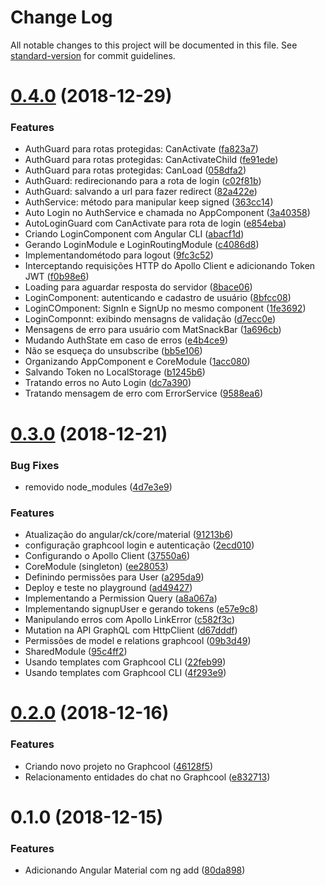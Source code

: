 # Change Log

All notable changes to this project will be documented in this file. See [standard-version](https://github.com/conventional-changelog/standard-version) for commit guidelines.

<a name="0.4.0"></a>
# [0.4.0](https://github.com/denissoliveira/angular-graphcool-chat/compare/v0.3.0...v0.4.0) (2018-12-29)


### Features

* AuthGuard para rotas protegidas: CanActivate ([fa823a7](https://github.com/denissoliveira/angular-graphcool-chat/commit/fa823a7))
* AuthGuard para rotas protegidas: CanActivateChild ([fe91ede](https://github.com/denissoliveira/angular-graphcool-chat/commit/fe91ede))
* AuthGuard para rotas protegidas: CanLoad ([058dfa2](https://github.com/denissoliveira/angular-graphcool-chat/commit/058dfa2))
* AuthGuard: redirecionando para a rota de login ([c02f81b](https://github.com/denissoliveira/angular-graphcool-chat/commit/c02f81b))
* AuthGuard: salvando a url para fazer redirect ([82a422e](https://github.com/denissoliveira/angular-graphcool-chat/commit/82a422e))
* AuthService: método para manipular keep signed ([363cc14](https://github.com/denissoliveira/angular-graphcool-chat/commit/363cc14))
* Auto Login no AuthService e chamada no AppComponent ([3a40358](https://github.com/denissoliveira/angular-graphcool-chat/commit/3a40358))
* AutoLoginGuard com CanActivate para rota de login ([e854eba](https://github.com/denissoliveira/angular-graphcool-chat/commit/e854eba))
* Criando LoginComponent com Angular CLI ([abacf1d](https://github.com/denissoliveira/angular-graphcool-chat/commit/abacf1d))
* Gerando LoginModule e LoginRoutingModule ([c4086d8](https://github.com/denissoliveira/angular-graphcool-chat/commit/c4086d8))
* Implementandométodo para logout ([9fc3c52](https://github.com/denissoliveira/angular-graphcool-chat/commit/9fc3c52))
* Interceptando requisições HTTP do Apollo Client e adicionando Token JWT ([f0b98e6](https://github.com/denissoliveira/angular-graphcool-chat/commit/f0b98e6))
* Loading para aguardar resposta do servidor ([8bace06](https://github.com/denissoliveira/angular-graphcool-chat/commit/8bace06))
* LoginComponent: autenticando e cadastro de usuário ([8bfcc08](https://github.com/denissoliveira/angular-graphcool-chat/commit/8bfcc08))
* LoginCOmponent: SignIn e SignUp no mesmo component ([1fe3692](https://github.com/denissoliveira/angular-graphcool-chat/commit/1fe3692))
* LoginComponnt: exibindo mensagns de validação ([d7ecc0e](https://github.com/denissoliveira/angular-graphcool-chat/commit/d7ecc0e))
* Mensagens de erro para usuário com MatSnackBar ([1a696cb](https://github.com/denissoliveira/angular-graphcool-chat/commit/1a696cb))
* Mudando AuthState em caso de erros ([e4b4ce9](https://github.com/denissoliveira/angular-graphcool-chat/commit/e4b4ce9))
* Não se esqueça do unsubscribe ([bb5e106](https://github.com/denissoliveira/angular-graphcool-chat/commit/bb5e106))
* Organizando AppComponent e CoreModule ([1acc080](https://github.com/denissoliveira/angular-graphcool-chat/commit/1acc080))
* Salvando Token no LocalStorage ([b1245b6](https://github.com/denissoliveira/angular-graphcool-chat/commit/b1245b6))
* Tratando erros no Auto Login ([dc7a390](https://github.com/denissoliveira/angular-graphcool-chat/commit/dc7a390))
* Tratando mensagem de erro com ErrorService ([9588ea6](https://github.com/denissoliveira/angular-graphcool-chat/commit/9588ea6))



<a name="0.3.0"></a>
# [0.3.0](https://github.com/denissoliveira/angular-graphcool-chat/compare/v0.2.0...v0.3.0) (2018-12-21)


### Bug Fixes

* removido node_modules ([4d7e3e9](https://github.com/denissoliveira/angular-graphcool-chat/commit/4d7e3e9))


### Features

* Atualização do angular/ck/core/material ([91213b6](https://github.com/denissoliveira/angular-graphcool-chat/commit/91213b6))
* configuração graphcool login e autenticação ([2ecd010](https://github.com/denissoliveira/angular-graphcool-chat/commit/2ecd010))
* Configurando o Apollo Client ([37550a6](https://github.com/denissoliveira/angular-graphcool-chat/commit/37550a6))
* CoreModule (singleton) ([ee28053](https://github.com/denissoliveira/angular-graphcool-chat/commit/ee28053))
* Definindo permissões para User ([a295da9](https://github.com/denissoliveira/angular-graphcool-chat/commit/a295da9))
* Deploy e teste no playground ([ad49427](https://github.com/denissoliveira/angular-graphcool-chat/commit/ad49427))
* Implementando a Permission Query ([a8a067a](https://github.com/denissoliveira/angular-graphcool-chat/commit/a8a067a))
* Implementando signupUser e gerando tokens ([e57e9c8](https://github.com/denissoliveira/angular-graphcool-chat/commit/e57e9c8))
* Manipulando erros  com Apollo LinkError ([c582f3c](https://github.com/denissoliveira/angular-graphcool-chat/commit/c582f3c))
* Mutation na API GraphQL com HttpClient ([d67dddf](https://github.com/denissoliveira/angular-graphcool-chat/commit/d67dddf))
* Permissões de model e relations graphcool ([09b3d49](https://github.com/denissoliveira/angular-graphcool-chat/commit/09b3d49))
* SharedModule ([95c4ff2](https://github.com/denissoliveira/angular-graphcool-chat/commit/95c4ff2))
* Usando templates com Graphcool CLI ([22feb99](https://github.com/denissoliveira/angular-graphcool-chat/commit/22feb99))
* Usando templates com Graphcool CLI ([4f293e9](https://github.com/denissoliveira/angular-graphcool-chat/commit/4f293e9))



<a name="0.2.0"></a>
# [0.2.0](https://github.com/denissoliveira/angular-graphcool-chat/compare/v0.1.0...v0.2.0) (2018-12-16)


### Features

* Criando novo projeto no Graphcool ([46128f5](https://github.com/denissoliveira/angular-graphcool-chat/commit/46128f5))
* Relacionamento entidades do chat no Graphcool ([e832713](https://github.com/denissoliveira/angular-graphcool-chat/commit/e832713))



<a name="0.1.0"></a>
# 0.1.0 (2018-12-15)


### Features

* Adicionando Angular Material com ng add ([80da898](https://github.com/denissoliveira/angular-graphcool-chat/commit/80da898))
